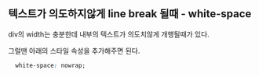 ## 텍스트가 의도하지않게 line break 될때 - white-space

div의 width는 충분한데 내부의 텍스트가 의도치않게 개행될때가 있다.

그럴땐 아래의 스타일 속성을 추가해주면 된다.

```css
  white-space: nowrap;
```